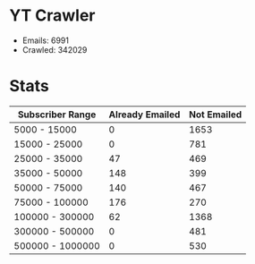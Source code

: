 # YT Crawler
- Emails: 6991
- Crawled: 342029

# Stats
| Subscriber Range  | Already Emailed | Not Emailed |
|-------|-------|-------|
| 5000 - 15000 | 0 | 1653 |
| 15000 - 25000 | 0 | 781 |
| 25000 - 35000 | 47 | 469 |
| 35000 - 50000 | 148 | 399 |
| 50000 - 75000 | 140 | 467 |
| 75000 - 100000 | 176 | 270 |
| 100000 - 300000 | 62 | 1368 |
| 300000 - 500000 | 0 | 481 |
| 500000 - 1000000 | 0 | 530 |
